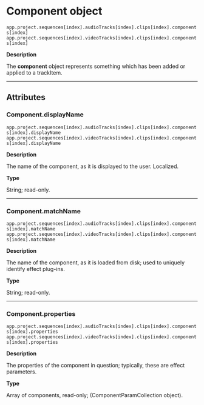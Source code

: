 <a id="component"></a>

# Component object

`app.project.sequences[index].audioTracks[index].clips[index].components[index]`
<br/>
`app.project.sequences[index].videoTracks[index].clips[index].components[index]`
<br/>

**Description**

The **component** object represents something which has been added or applied to a trackItem.

---

## Attributes

<a id="component-displayname"></a>

### Component.displayName

`app.project.sequences[index].audioTracks[index].clips[index].components[index].displayName`
<br/>
`app.project.sequences[index].videoTracks[index].clips[index].components[index].displayName`
<br/>

**Description**

The name of the component, as it is displayed to the user. Localized.

**Type**

String; read-only.

---

<a id="component-matchname"></a>

### Component.matchName

`app.project.sequences[index].audioTracks[index].clips[index].components[index].matchName`
<br/>
`app.project.sequences[index].videoTracks[index].clips[index].components[index].matchName`
<br/>

**Description**

The name of the component, as it is loaded from disk; used to uniquely identify effect plug-ins.

**Type**

String; read-only.

---

<a id="component-properties"></a>

### Component.properties

`app.project.sequences[index].audioTracks[index].clips[index].components[index].properties`
<br/>
`app.project.sequences[index].videoTracks[index].clips[index].components[index].properties`
<br/>

**Description**

The properties of the component in question; typically, these are effect parameters.

**Type**

Array of components, read-only; (ComponentParamCollection object).
